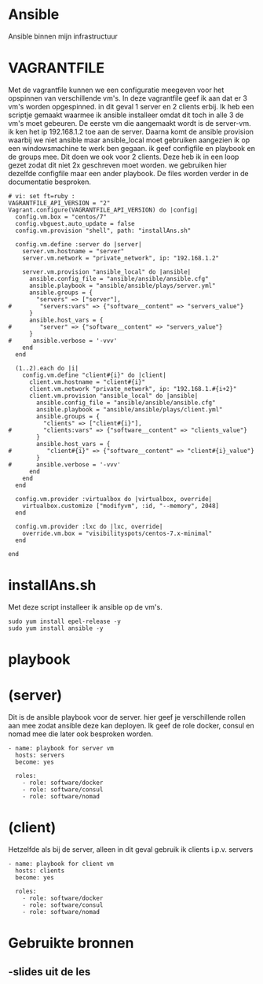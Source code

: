 # Ansible
Ansible binnen mijn infrastructuur

# VAGRANTFILE
Met de vagrantfile kunnen we een configuratie meegeven voor het opspinnen van verschillende vm's. In deze vagrantfile geef ik aan dat er 3 vm's worden opgespinned. in dit geval 1 server en 2 clients erbij. Ik heb een scriptje gemaakt waarmee ik ansible installeer omdat dit toch in alle 3 de vm's moet gebeuren. De eerste vm die aangemaakt wordt is de server-vm. ik ken het ip 192.168.1.2 toe aan de server. Daarna komt de ansible provision waarbij we niet ansible maar ansible_local moet gebruiken aangezien ik op een windowsmachine te werk ben gegaan. ik geef configfile en playbook en de groups mee. Dit doen we ook voor 2 clients. Deze heb ik in een loop gezet zodat dit niet 2x geschreven moet worden. we gebruiken hier dezelfde configfile maar een ander playbook. De files worden verder in de documentatie besproken.
```# -*- mode: ruby -*-
# vi: set ft=ruby :
VAGRANTFILE_API_VERSION = "2"
Vagrant.configure(VAGRANTFILE_API_VERSION) do |config|
  config.vm.box = "centos/7"
  config.vbguest.auto_update = false
  config.vm.provision "shell", path: "installAns.sh"

  config.vm.define :server do |server|
    server.vm.hostname = "server"
    server.vm.network = "private_network", ip: "192.168.1.2"

    server.vm.provision "ansible_local" do |ansible|
      ansible.config_file = "ansible/ansible/ansible.cfg"
      ansible.playbook = "ansible/ansible/plays/server.yml"
      ansible.groups = {
        "servers" => ["server"],
#        "servers:vars" => {"software__content" => "servers_value"} 
      }
      ansible.host_vars = {
#        "server" => {"software__content" => "servers_value"}
      }
#      ansible.verbose = '-vvv'
    end
  end

  (1..2).each do |i|
    config.vm.define "client#{i}" do |client|
      client.vm.hostname = "client#{i}"
      client.vm.network "private_network", ip: "192.168.1.#{i+2}"
      client.vm.provision "ansible_local" do |ansible|
        ansible.config_file = "ansible/ansible/ansible.cfg"
        ansible.playbook = "ansible/ansible/plays/client.yml"
        ansible.groups = {
          "clients" => ["client#{i}"],
#         "clients:vars" => {"software__content" => "clients_value"}
        }
        ansible.host_vars = {
#          "client#{i}" => {"software__content" => "client#{i}_value"}
        }
#       ansible.verbose = '-vvv'
      end
    end
  end
  
  config.vm.provider :virtualbox do |virtualbox, override|
    virtualbox.customize ["modifyvm", :id, "--memory", 2048]
  end

  config.vm.provider :lxc do |lxc, override|
    override.vm.box = "visibilityspots/centos-7.x-minimal"
  end
  
end
```
# installAns.sh
Met deze script installeer ik ansible op de vm's.
```#!/bin/bash
sudo yum install epel-release -y
sudo yum install ansible -y
```

# playbook
# (server)
Dit is de ansible playbook voor de server. hier geef je verschillende rollen aan mee zodat ansible deze kan deployen. Ik geef de role docker, consul en nomad mee die later ook besproken worden. 
```---
- name: playbook for server vm
  hosts: servers
  become: yes

  roles:
    - role: software/docker
    - role: software/consul
    - role: software/nomad
```
# (client)
Hetzelfde als bij de server, alleen in dit geval gebruik ik clients i.p.v. servers
```---
- name: playbook for client vm
  hosts: clients
  become: yes

  roles:
    - role: software/docker
    - role: software/consul
    - role: software/nomad
```

# Gebruikte bronnen
-slides uit de les
-
